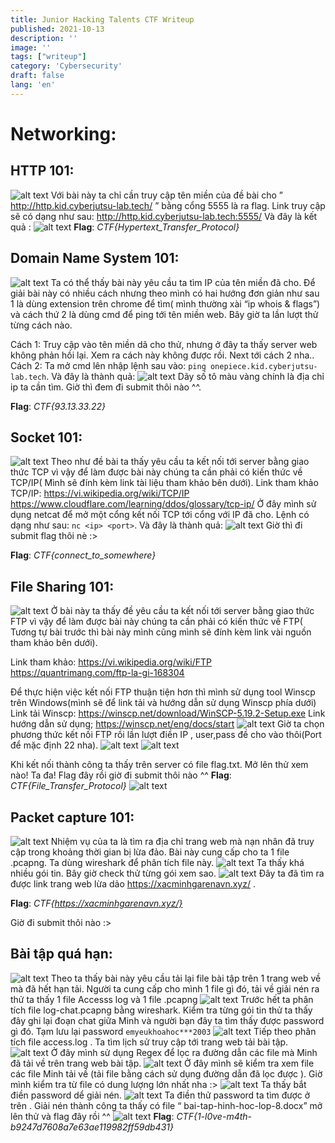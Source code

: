 ```yaml
---
title: Junior Hacking Talents CTF Writeup
published: 2021-10-13
description: ''
image: ''
tags: ["writeup"]
category: 'Cybersecurity'
draft: false 
lang: 'en'
---
```


# Networking:

## HTTP 101:
![alt text](image.png)
Với bài này ta chỉ cần truy cập tên miền của đề bài cho ” http://http.kid.cyberjutsu-lab.tech/ ” bằng cổng 5555 là ra flag.
Link truy cập sẽ có dạng như sau: http://http.kid.cyberjutsu-lab.tech:5555/
Và đây là kết quả :
![alt text](image-1.png)
**Flag**: *CTF{Hypertext_Transfer_Protocol}*

## Domain Name System 101:
![alt text](image-2.png)
Ta có thể thấy bài này yêu cầu ta tìm IP của tên miền đã cho. Để giải bài này có nhiều cách  nhưng theo mình có hai hướng đơn giản như sau 1 là dùng extension trên chrome để tìm( mình thường xài “ip whois & flags”) và cách thứ 2 là dùng cmd để ping tới tên miền web. Bây giờ ta lần lượt thử từng cách nào.

Cách 1:
Truy cập vào tên miền dã cho thử, nhưng ở đây ta thấy server web không phản hồi lại. Xem ra cách này không được rồi. Next tới cách 2 nha..
Cách  2:
Ta mở cmd lên nhập lệnh sau vào: `ping onepiece.kid.cyberjutsu-lab.tech`. Và đây là thành quả:
![alt text](image-3.png)
Dãy số tô màu vàng chính là địa chỉ ip ta cần tìm. Giờ thì đem đi submit thôi nào ^^.

**Flag**: *CTF{93.13.33.22}*

## Socket 101:
![alt text](image-4.png)
Theo như đề bài ta thấy yêu cầu ta kết nối tới  server bằng giao thức TCP vì vậy để làm được bài này chúng ta cần phải có kiến thức về TCP/IP( Mình sẽ đính kèm link tài liệu tham khảo bên  dưới).
Link tham khảo TCP/IP: https://vi.wikipedia.org/wiki/TCP/IP
https://www.cloudflare.com/learning/ddos/glossary/tcp-ip/
Ở đây mình sử dụng netcat để mở một  cổng kết nối TCP tới cổng với IP đã cho. Lệnh có dạng như sau: `nc <ip> <port>`. Và đây là thành quả:
![alt text](image-5.png)
Giờ thì đi submit flag thôi nè :>

**Flag**: *CTF{connect_to_somewhere}*

## File Sharing 101:
![alt text](image-6.png)
Ở bài này ta thấy đề yêu cầu ta kết nối tới  server bằng giao thức FTP vì vậy để làm được bài này chúng ta cần phải có kiến thức về FTP( Tương tự bài trước thì bài này mình cũng mình sẽ đính kèm link vài nguồn tham khảo bên  dưới).

Link tham khảo: https://vi.wikipedia.org/wiki/FTP
https://quantrimang.com/ftp-la-gi-168304

Để thực hiện việc kết nối FTP  thuận tiện hơn thì mình sử dụng tool Winscp trên Windows(mình sẽ để link tải và hướng dẫn sử dụng Winscp phía dưới)
Link tải Winscp: https://winscp.net/download/WinSCP-5.19.2-Setup.exe
Link hướng dẫn sử dụng;  https://winscp.net/eng/docs/start
![alt text](image-7.png)
Giờ ta chọn phương thức kết nối FTP rồi lần lượt điền IP , user,pass đề cho vào thôi(Port để mặc định 22 nha).
![alt text](image-8.png)
![alt text](image-9.png)

Khi kết nối thành công ta thấy trên server có file flag.txt. Mở lên thử xem nào!
Ta đa! Flag đây rồi giờ đi submit thôi nào ^^
**Flag**: *CTF{File_Transfer_Protocol}*
![alt text](image-10.png)

## Packet capture 101:
![alt text](image-11.png)
Nhiệm vụ của ta là tìm ra địa chỉ trang web mà nạn nhân đã truy cập trong khoảng  thời gian bị lừa đảo. Bài này cung cấp cho ta 1 file .pcapng. Ta dùng wireshark để phân tích file này.
![alt text](image-12.png)
Ta thấy khá nhiều gói  tin. Bây giờ check thử từng gói  xem sao.
![alt text](image-13.png)
Đây ta đã tìm  ra được link trang web lừa dảo https://xacminhgarenavn.xyz/ .

**Flag**: *CTF{https://xacminhgarenavn.xyz/}*

Giờ đi submit thôi nào :>

## Bài tập quá hạn:
![alt text](image-14.png)
Theo ta thấy bài này yêu cầu tải lại file bài tập trên 1 trang web về mà đã hết hạn tải. Người ta cung cấp cho mình 1 file gì đó, tải về giải nén ra thử ta thấy 1 file Accesss log và 1 file .pcapng
![alt text](image-15.png)
Trước hết ta phân tích file log-chat.pcapng bằng wireshark. Kiểm tra từng gói tin thử ta thấy đây ghi lại  đoạn chat giữa Minh và người bạn đây ta tìm thấy được password gì đó.
Tạm lưu lại password `emyeukhoahoc***2003`
![alt text](image-16.png)
Tiếp theo phân tích file  access.log . Ta tìm lịch sử truy cập tới trang web tải bài tập.
![alt text](image-17.png)
Ở đây mình sử dụng Regex để lọc ra đường dẫn các file mà Minh đã tải về trên trang web bài tập.
![alt text](image-18.png)
Ở đây mình sẽ kiểm tra xem file các file Minh tải về (tải file bằng cách sử dụng đường dẫn đã lọc  được ). Giờ mình kiểm tra từ file có dung lượng lớn nhất nha :>
![alt text](image-19.png)
Ta thấy bắt điền password dể giải nén.
![alt text](image-20.png)
Ta điền thử password ta tìm được ở trên . Giải nén thành công ta  thấy có file “ bai-tap-hinh-hoc-lop-8.docx” mở lên thử  và flag đây rồi  ^^
![alt text](image-21.png)
**Flag**: *CTF{1-l0ve-m4th-b9247d7608a7e63ae119982ff59db431}*


